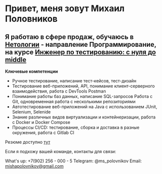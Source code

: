 # **Привет, меня зовут Михаил Половников**

## Я работаю в сфере продаж, обучаюсь в [Нетологии](https://netology.ru/) - направление Программирование, на курсе [Инженер по тестированию: с нуля до middle](https://netology.ru/programs/qa-middle)

**Ключевые компетенции**

* Ручное тестирование, написание тест-кейсов, тест-дизайн 
* Тестирование веб-приложений, API, понимание клиент-серверного взаимодействия, работа с DevTools Postman 
* Понимание работы баз данных, написание SQL-запросов Работа с Git, одновременная работа с 
  несколькими репозиториями 
* Автотестирование веб-приложений на Java с использованием JUnit, Selenium, Selenide 
* Знание различных видов виртуализации и контейнеризации, работа с Docker и Docker Compose
* Процессы CI/CD: тестирование, сборка и доставка в разные окружения, работа с Gitlab CI
  
Резюме доступно [тут](https://github.com/MikhailPolo/MikhailPolo/blob/main/CV.pdf)

Если я подхожу вашей команде, контакты для связи:

What's up: +7(902) 256 - 000 - 5
Telegram: @ms_polovnikov
Email: mishapolovnikov@gmail.com
